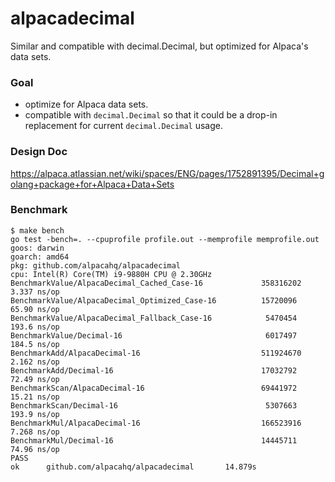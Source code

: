 # alpacadecimal
Similar and compatible with decimal.Decimal, but optimized for Alpaca's data sets.

### Goal
- optimize for Alpaca data sets.
- compatible with `decimal.Decimal` so that it could be a drop-in replacement for current `decimal.Decimal` usage.

### Design Doc

https://alpaca.atlassian.net/wiki/spaces/ENG/pages/1752891395/Decimal+golang+package+for+Alpaca+Data+Sets

### Benchmark

```
$ make bench                
go test -bench=. --cpuprofile profile.out --memprofile memprofile.out
goos: darwin
goarch: amd64
pkg: github.com/alpacahq/alpacadecimal
cpu: Intel(R) Core(TM) i9-9880H CPU @ 2.30GHz
BenchmarkValue/AlpacaDecimal_Cached_Case-16             358316202                3.337 ns/op
BenchmarkValue/AlpacaDecimal_Optimized_Case-16          15720096                65.90 ns/op
BenchmarkValue/AlpacaDecimal_Fallback_Case-16            5470454               193.6 ns/op
BenchmarkValue/Decimal-16                                6017497               184.5 ns/op
BenchmarkAdd/AlpacaDecimal-16                           511924670                2.162 ns/op
BenchmarkAdd/Decimal-16                                 17032792                72.49 ns/op
BenchmarkScan/AlpacaDecimal-16                          69441972                15.21 ns/op
BenchmarkScan/Decimal-16                                 5307663               193.9 ns/op
BenchmarkMul/AlpacaDecimal-16                           166523916                7.268 ns/op
BenchmarkMul/Decimal-16                                 14445711                74.96 ns/op
PASS
ok      github.com/alpacahq/alpacadecimal       14.879s
```
